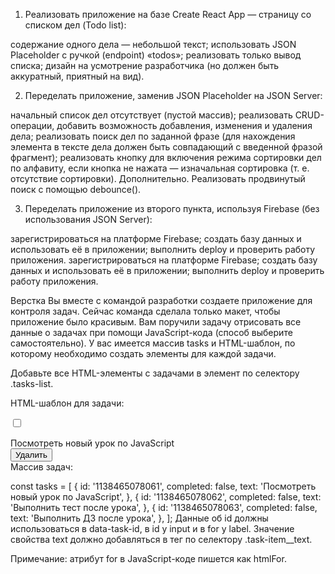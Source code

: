 1. Реализовать приложение на базе Create React App — страницу со списком дел (Todo list):

содержание одного дела — небольшой текст;
использовать JSON Placeholder с ручкой (endpoint) «todos»;
реализовать только вывод списка;
дизайн на усмотрение разработчика (но должен быть аккуратный, приятный на вид).

2. Переделать приложение, заменив JSON Placeholder на JSON Server:

начальный список дел отсутствует (пустой массив);
реализовать CRUD-операции, добавить возможность добавления, изменения и удаления дела;
реализовать поиск дел по заданной фразе (для нахождения элемента в тексте дела должен быть совпадающий с введенной фразой фрагмент);
реализовать кнопку для включения режима сортировки дел по алфавиту, если кнопка не нажата — изначальная сортировка (т. е. отсутствие сортировки).
Дополнительно. Реализовать продвинутый поиск с помощью debounce().

3. Переделать приложение из второго пункта, используя Firebase (без использования JSON Server):

зарегистрироваться на платформе Firebase;
создать базу данных и использовать её в приложении;
выполнить deploy и проверить работу приложения.
зарегистрироваться на платформе Firebase;
создать базу данных и использовать её в приложении;
выполнить deploy и проверить работу приложения.

Верстка
Вы вместе с командой разработки создаете приложение для контроля задач. Сейчас команда сделала только макет, чтобы приложение было красивым. Вам поручили задачу отрисовать все данные о задачах при помощи JavaScript-кода (способ выберите самостоятельно). У вас имеется массив tasks и HTML-шаблон, по которому необходимо создать элементы для каждой задачи.

Добавьте все HTML-элементы с задачами в элемент по селектору .tasks-list.

HTML-шаблон для задачи:

<div class="task-item" data-task-id="1">
    <div class="task-item__main-container">
        <div class="task-item__main-content">
            <form class="checkbox-form">
                <input class="checkbox-form__checkbox" type="checkbox" id="task-1">
                <label for="task-1"></label>
            </form>
            <span class="task-item__text">
                Посмотреть новый урок по JavaScript
            </span>
        </div>
        <button class="task-item__delete-button default-button delete-button">
            Удалить
        </button>
    </div>
</div>
Массив задач:

const tasks = [
	{
	id: '1138465078061',
	completed: false,
	text: 'Посмотреть новый урок по JavaScript',
	},
	{
	id: '1138465078062',
	completed: false,
	text: 'Выполнить тест после урока',
	},
	{
	id: '1138465078063',
	completed: false,
	text: 'Выполнить ДЗ после урока',
	},
];
Данные об id должны использоваться в data-task-id, в id у input и в for у label. Значение свойства text должно добавляться в тег <span> по селектору .task-item__text.

Примечание: атрибут for в JavaScript-коде пишется как htmlFor.

